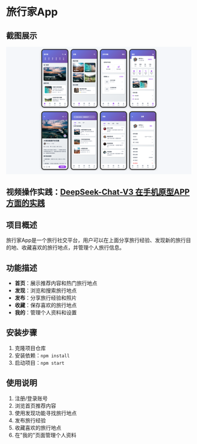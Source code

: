 # 旅行家App

## 截图展示
![旅行家App界面](/旅行家.png)

## 视频操作实践：[DeepSeek-Chat-V3 在手机原型APP方面的实践](https://www.bilibili.com/video/BV1Vbo8YREqG/)

## 项目概述
旅行家App是一个旅行社交平台，用户可以在上面分享旅行经验、发现新的旅行目的地、收藏喜欢的旅行地点，并管理个人旅行信息。

## 功能描述
- **首页**：展示推荐内容和热门旅行地点
- **发现**：浏览和搜索旅行地点
- **发布**：分享旅行经验和照片
- **收藏**：保存喜欢的旅行地点
- **我的**：管理个人资料和设置

## 安装步骤
1. 克隆项目仓库
2. 安装依赖：`npm install`
3. 启动项目：`npm start`

## 使用说明
1. 注册/登录账号
2. 浏览首页推荐内容
3. 使用发现功能寻找旅行地点
4. 发布旅行经验
5. 收藏喜欢的旅行地点
6. 在"我的"页面管理个人资料

